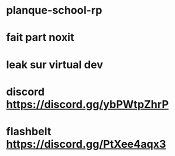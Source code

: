 # planque-school-rp
# fait part noxit 
# leak sur virtual dev 
# discord https://discord.gg/ybPWtpZhrP
# flashbelt https://discord.gg/PtXee4aqx3 
